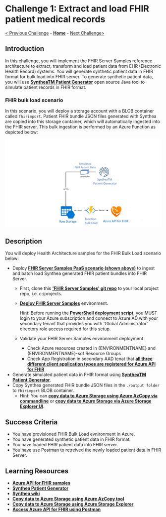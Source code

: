# Challenge 1: Extract and load FHIR patient medical records

[< Previous Challenge](./Challenge00.md) - **[Home](../readme.md)** - [Next Challenge>](./Challenge02.md)

## Introduction

In this challenge, you will implement the FHIR Server Samples reference architecture to extract, transform and load patient data from EHR (Electronic Health Record) systems.  You will generate synthetic patient data in FHIR format for bulk load into FHIR server.  To generate synthetic patient data, you will use **[SyntheaTM Patient Generator](https://github.com/synthetichealth/synthea#syntheatm-patient-generator)** open source Java tool to simulate patient records in FHIR format.  

### FHIR bulk load scenario
In this scenario, you will deploy a storage account with a BLOB container called `fhirimport`.  Patient FHIR bundle JSON files generated with Synthea are copied into this storage container, which will automatically ingested into the FHIR server.  This bulk ingestion is performed by an Azure Function as depicted below:

![FHIR Server Bulk Load](../images/fhir-serverless-bulk-load.jpg)

## Description

You will deploy Health Architecture samples for the FHIR Bulk Load scenario below:
- Deploy **[FHIR Server Samples PaaS scenario (shown above)](https://github.com/microsoft/fhir-server-samples)** to ingest and batch load Synthea generated FHIR patient bundles into FHIR Server.
   - First, clone this **['FHIR Server Samples' git repo](https://github.com/microsoft/fhir-server-samples)** to your local project repo, i.e. c:/projects.
   - **[Deploy FHIR Server Samples](https://github.com/microsoft/fhir-server-samples#deployment)** environment.

      Hint: Before running the **[PowerShell deployment script](https://github.com/microsoft/fhir-server-samples/blob/master/deploy/scripts/Create-FhirServerSamplesEnvironment.ps1)**, you MUST login to your Azure subscription and connect to Azure AD with your secondary tenant that provides you with 'Global Administrator' directory role access required for this setup.

   - Validate your FHIR Server Samples environment deployment
      - Check Azure resources created in {ENVIRONMENTNAME} and {ENVIRONMENTNAME}-sof Resource Groups
      - Check App Registration in secondary AAD tenat that **[all three different client application types are registered for Azure API for FHIR](https://docs.microsoft.com/en-us/azure/healthcare-apis/fhir-app-registration)**
- Generate simulated patient data in FHIR format using **[SyntheaTM Patient Generator](https://github.com/synthetichealth/synthea#syntheatm-patient-generator)**.
- Copy Synthea generated FHIR bundle JSON files in the `./output folder` to `fhirimport` BLOB container.
   - Hint: You can **[copy data to Azure Storage using Azure AzCopy via commandline](https://docs.microsoft.com/en-us/azure/storage/common/storage-use-azcopy-v10)** or **[copy data to Azure Storage via Azure Storage Explorer UI](https://docs.microsoft.com/en-us/azure/storage/common/storage-use-azcopy-v10#use-azcopy-in-azure-storage-explorer)**.

## Success Criteria

   - You have provisioned FHIR Bulk Load evnironment in Azure.
   - You have generated synthetic patient data in FHIR format.
   - You have loaded FHIR patient data into FHIR server.
   - You have use Postman to retreived the newly loaded patient data in FHIR Server.

## Learning Resources

- **[Azure API for FHIR samples](https://github.com/microsoft/fhir-server-samples)**
- **[Synthea Patient Generator](https://github.com/synthetichealth/synthea#syntheatm-patient-generator)**
- **[Synthea wiki](https://github.com/synthetichealth/synthea/wiki)**
- **[Copy data to Azure Storage using Azure AzCopy tool](https://docs.microsoft.com/en-us/azure/storage/common/storage-use-azcopy-v10)**
- **[Copy data to Azure Storage using Azure Storage Explorer](https://docs.microsoft.com/en-us/azure/storage/common/storage-use-azcopy-v10#use-azcopy-in-azure-storage-explorer)** 
- **[Access Azure API for FHIR using Postman](https://docs.microsoft.com/en-us/azure/healthcare-apis/access-fhir-postman-tutorial)**
